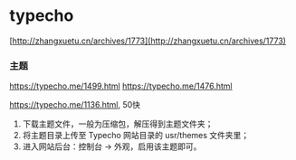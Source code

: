 # typecho
[http://zhangxuetu.cn/archives/1773](http://zhangxuetu.cn/archives/1773)

### 主题

https://typecho.me/1499.html https://typecho.me/1476.html

https://typecho.me/1136.html, 50快

1. 下载主题文件，一般为压缩包，解压得到主题文件夹；
2. 将主题目录上传至 Typecho 网站目录的 usr/themes 文件夹里；
3. 进入网站后台：控制台 -> 外观，启用该主题即可。